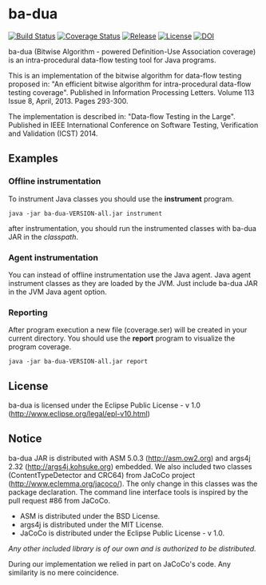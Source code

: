 # ba-dua

[![Build Status](https://img.shields.io/travis/saeg/ba-dua.svg?style=flat-square)](https://travis-ci.org/saeg/ba-dua)
[![Coverage Status](https://img.shields.io/coveralls/saeg/ba-dua.svg?style=flat-square)](https://coveralls.io/r/saeg/ba-dua)
[![Release](https://img.shields.io/github/release/saeg/ba-dua.svg?style=flat-square)](https://github.com/saeg/ba-dua/releases/latest)
[![License](https://img.shields.io/github/license/saeg/ba-dua.svg?style=flat-square)](LICENSE)
[![DOI](https://zenodo.org/badge/4232/saeg/ba-dua.svg?style=flat-square)](http://dx.doi.org/10.5281/zenodo.11006)

ba-dua (Bitwise Algorithm - powered Definition-Use Association coverage) is an intra-procedural data-flow testing tool for Java programs.

This is an implementation of the bitwise algorithm for data-flow testing proposed in:
"An efficient bitwise algorithm for intra-procedural data-flow testing coverage". Published in Information Processing Letters. Volume 113 Issue 8, April, 2013. Pages 293-300.

The implementation is described in: "Data-flow Testing in the Large". Published in IEEE International Conference on Software Testing, Verification and Validation (ICST) 2014.

## Examples

### Offline instrumentation

To instrument Java classes you should use the **instrument** program.

```
java -jar ba-dua-VERSION-all.jar instrument
```

after instrumentation, you should run the instrumented classes with ba-dua JAR in the *classpath*.

### Agent instrumentation

You can instead of offline instrumentation use the Java agent. Java agent instrument classes as they are loaded by the JVM. Just include ba-dua JAR in the JVM Java agent option.

### Reporting

After program execution a new file (coverage.ser) will be created in your current directory. You should use the **report** program to visualize the program coverage.

```
java -jar ba-dua-VERSION-all.jar report
```

## License

ba-dua is licensed under the Eclipse Public License - v 1.0 (http://www.eclipse.org/legal/epl-v10.html)

## Notice

ba-dua JAR is distributed with ASM 5.0.3 (http://asm.ow2.org) and args4j 2.32 (http://args4j.kohsuke.org) embedded.
We also included two classes (ContentTypeDetector and CRC64) from JaCoCo project (http://www.eclemma.org/jacoco/). The only change in this classes was the package declaration. The command line interface tools is inspired by the pull request #86 from JaCoCo.

- ASM is distributed under the BSD License.
- args4j is distributed under the MIT License.
- JaCoCo is distributed under the Eclipse Public License - v 1.0.

*Any other included library is of our own and is authorized to be distributed.*

During our implementation we relied in part on JaCoCo's code. Any similarity is no mere coincidence.
